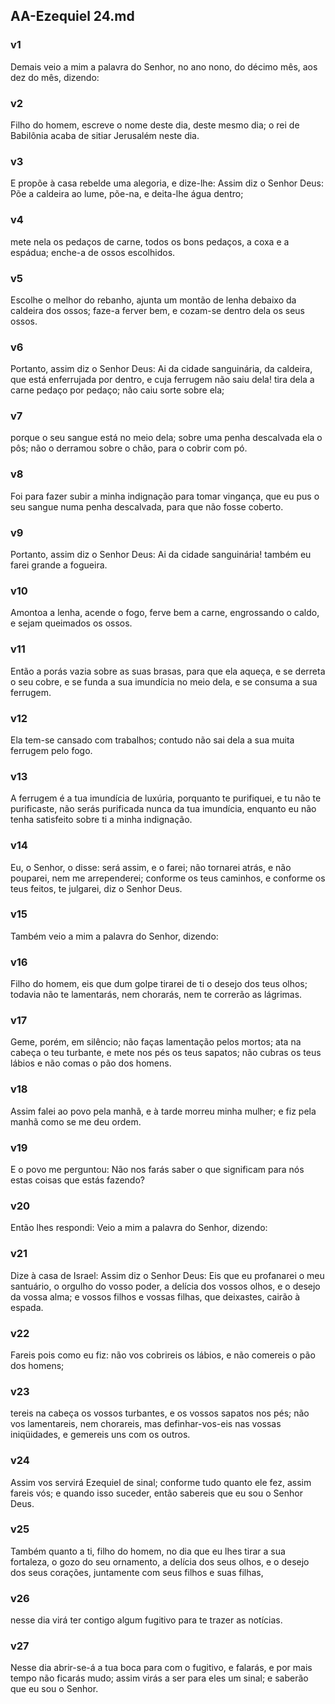 ## AA-Ezequiel 24.md
### v1
 Demais veio a mim a palavra do Senhor, no ano nono, do décimo mês, aos dez do mês, dizendo:
### v2
 Filho do homem, escreve o nome deste dia, deste mesmo dia; o rei de Babilônia acaba de sitiar Jerusalém neste dia.
### v3
 E propõe à casa rebelde uma alegoria, e dize-lhe: Assim diz o Senhor Deus: Põe a caldeira ao lume, põe-na, e deita-lhe água dentro;
### v4
 mete nela os pedaços de carne, todos os bons pedaços, a coxa e a espádua; enche-a de ossos escolhidos.
### v5
 Escolhe o melhor do rebanho, ajunta um montão de lenha debaixo da caldeira dos ossos; faze-a ferver bem, e cozam-se dentro dela os seus ossos.
### v6
 Portanto, assim diz o Senhor Deus: Ai da cidade sanguinária, da caldeira, que está enferrujada por dentro, e cuja ferrugem não saiu dela! tira dela a carne pedaço por pedaço; não caiu sorte sobre ela;
### v7
 porque o seu sangue está no meio dela; sobre uma penha descalvada ela o pôs; não o derramou sobre o chão, para o cobrir com pó.
### v8
 Foi para fazer subir a minha indignação para tomar vingança, que eu pus o seu sangue numa penha descalvada, para que não fosse coberto.
### v9
 Portanto, assim diz o Senhor Deus: Ai da cidade sanguinária! também eu farei grande a fogueira.
### v10
 Amontoa a lenha, acende o fogo, ferve bem a carne, engrossando o caldo, e sejam queimados os ossos.
### v11
 Então a porás vazia sobre as suas brasas, para que ela aqueça, e se derreta o seu cobre, e se funda a sua imundícia no meio dela, e se consuma a sua ferrugem.
### v12
 Ela tem-se cansado com trabalhos; contudo não sai dela a sua muita ferrugem pelo fogo.
### v13
 A ferrugem é a tua imundícia de luxúria, porquanto te purifiquei, e tu não te purificaste, não serás purificada nunca da tua imundícia, enquanto eu não tenha satisfeito sobre ti a minha indignação.
### v14
 Eu, o Senhor, o disse: será assim, e o farei; não tornarei atrás, e não pouparei, nem me arrependerei; conforme os teus caminhos, e conforme os teus feitos, te julgarei, diz o Senhor Deus.
### v15
 Também veio a mim a palavra do Senhor, dizendo:
### v16
 Filho do homem, eis que dum golpe tirarei de ti o desejo dos teus olhos; todavia não te lamentarás, nem chorarás, nem te correrão as lágrimas.
### v17
 Geme, porém, em silêncio; não faças lamentação pelos mortos; ata na cabeça o teu turbante, e mete nos pés os teus sapatos; não cubras os teus lábios e não comas o pão dos homens.
### v18
 Assim falei ao povo pela manhã, e à tarde morreu minha mulher; e fiz pela manhã como se me deu ordem.
### v19
 E o povo me perguntou: Não nos farás saber o que significam para nós estas coisas que estás fazendo?
### v20
 Então lhes respondi: Veio a mim a palavra do Senhor, dizendo:
### v21
 Dize à casa de Israel: Assim diz o Senhor Deus: Eis que eu profanarei o meu santuário, o orgulho do vosso poder, a delícia dos vossos olhos, e o desejo da vossa alma; e vossos filhos e vossas filhas, que deixastes, cairão à espada.
### v22
 Fareis pois como eu fiz: não vos cobrireis os lábios, e não comereis o pão dos homens;
### v23
 tereis na cabeça os vossos turbantes, e os vossos sapatos nos pés; não vos lamentareis, nem chorareis, mas definhar-vos-eis nas vossas iniqüidades, e gemereis uns com os outros.
### v24
 Assim vos servirá Ezequiel de sinal; conforme tudo quanto ele fez, assim fareis vós; e quando isso suceder, então sabereis que eu sou o Senhor Deus.
### v25
 Também quanto a ti, filho do homem, no dia que eu lhes tirar a sua fortaleza, o gozo do seu ornamento, a delícia dos seus olhos, e o desejo dos seus corações, juntamente com seus filhos e suas filhas,
### v26
 nesse dia virá ter contigo algum fugitivo para te trazer as notícias.
### v27
 Nesse dia abrir-se-á a tua boca para com o fugitivo, e falarás, e por mais tempo não ficarás mudo; assim virás a ser para eles um sinal; e saberão que eu sou o Senhor.
